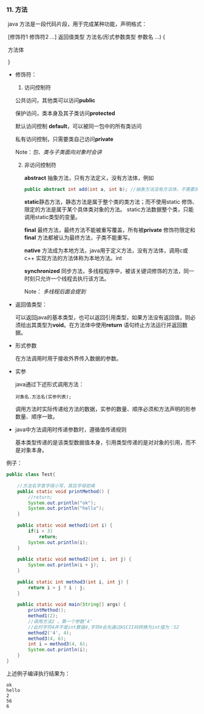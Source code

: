 ### 11. 方法

​         java 方法是一段代码片段，用于完成某种功能，声明格式：

​         [修饰符1 修饰符2 ...] 返回值类型 方法名(形式参数类型 参数名 ...) {

​				方法体

​         }

- 修饰符：

  1.  访问控制符

     公共访问，其他类可以访问**public** 

     保护访问，类本身及其子类访问**protected** 

     默认访问控制 **default**，可以被同一包中的所有类访问

     私有访问控制，只需要类自己访问**private**

     Note：*包、类与子类面向对象时会讲*

  2. 非访问控制符 

     **abstract** 抽象方法，只有方法定义，没有方法体，例如

     ```java
     public abstract int add(int a, int b); //抽象方法没有方法体，不需要实现
     ```

     **static**静态方法，静态方法是属于整个类的类方法；而不使用static 修饰、限定的方法是属于某个具体类对象的方法。 static方法数据整个类，只能调用static类型的变量。

     **final** 最终方法，最终方法不能被重写覆盖，所有被**private** 修饰符限定和**final** 方法都被认为最终方法，子类不能重写。

     **native** 方法成为本地方法，java用于定义方法，没有方法体，调用c或c++ 实现方法的方法体称为本地方法。int

     **synchronized** 同步方法，多线程程序中，被该关键词修饰的方法，同一时刻只允许一个线程去执行该方法。

     Note： *多线程后面会提到*

- 返回值类型：

  可以返回java的基本类型，也可以返回引用类型，如果方法没有返回值，则必须给出其类型为**void**。在方法体中使用**return** 语句终止方法运行并返回数据。

- 形式参数

  在方法调用时用于接收外界传入数据的参数。

- 实参

  java通过下述形式调用方法：

  ```
  对象名.方法名(实参列表);
  ```

  调用方法时实际传递给方法的数据，实参的数量、顺序必须和方法声明的形参数量、顺序一致。

- java中方法调用时传递参数时，遵循值传递规则

  基本类型传递的是该类型数据值本身，引用类型传递的是对对象的引用，而不是对象本身。

例子：

```java
public class Test{
    
	//方法名字首字母小写，其后字母驼峰
	public static void printMethod() {
		//return;
		System.out.println("ok");
		System.out.println("hello");
	}
	
	public static void method1(int i) {
		if(i > 3) 
			return;
		System.out.println(i);
	}
	
	public static void method2(int i, int j) {
		System.out.println(i + j);
	}
	
	public static int method3(int i, int j) {
		return i > j ? i : j;
	}
    
    public static void main(String[] args) {
		printMethod();
		method1(2);
        //调用方法2 ，第一个参数’4‘ 
        //此时字符4并不是int数值4,字符4会先通过ASCII码转换为int值为：52
		method2('4', 4);
		method3(4, 6);
		int i = method3(4, 6);
		System.out.println(i);
	}
}
```

上述例子编译执行结果为：

```
ok
hello
2
56
6
```
